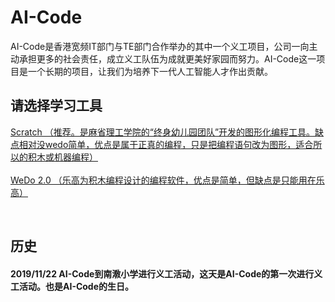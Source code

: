# AI-Code

AI-Code是香港宽频IT部门与TE部门合作举办的其中一个义工项目，公司一向主动承担更多的社会责任，成立义工队伍为成就更美好家园而努力。AI-Code这一项目是一个长期的项目，让我们为培养下一代人工智能人才作出贡献。

## 请选择学习工具

[Scratch （推荐。是麻省理工学院的“终身幼儿园团队”开发的图形化编程工具。缺点相对没wedo简单，优点是属于正真的编程，只是把编程语句改为图形，适合所以的积木或机器编程）](/Scratch/index.md)
<br><br>
[WeDo 2.0 （乐高为积木编程设计的编程软件，优点是简单，但缺点是只能用在乐高）](/webdo_2.0/index.md)

<br>

## 历史
#### 2019/11/22 AI-Code到南漖小学进行义工活动，这天是AI-Code的第一次进行义工活动。也是AI-Code的生日。